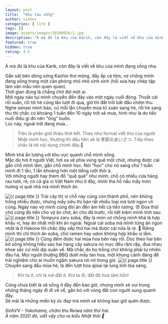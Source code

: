 ```yaml
---
layout: post
title:  "Khu tau sống"
author: sinhvv
categories: [ life ]
tags: []
image: assets/images/20200926/1.jpg
description: "À mà đó là khu của Karik, còn đây là viết về khu của mình đang sống nha."
featured: true
hidden: true
rating: 4.5
---
```

À mà đó là khu của Karik, còn đây là viết về khu của mình đang sống nha.

Gần sát bên dòng sông Kashio thơ mộng, đầy ắp cá tôm, vợ chồng mình đang sống trong một căn phòng nhỏ nhỏ xinh xinh (hồi xưa hay chép tập làm văn mẫu nên quen quen).  
Thời gian đúng là chẳng chờ đợi một ai.  
Mới ngày nào tụi mình chuyển đến đây vào một ngày cuối đông.
Thoắt cái rồi xuân, rồi tới hè cũng lần lượt đi qua, giờ thì đất trời bắt đầu chớm thu.  
Nghe sensei mình bảo, cứ mỗi lần chuyển mùa từ xuân sang hè, rồi hè sang thu thì chắc có khoảng 1 tuần đến 10 ngày trời sẽ mưa, hình như là do tiếc nuối điều gì đó nên "ổng" buồn.  
Lúc này, ngoài trời đang mưa...  

> Trên là phần giới thiệu thời tiết. Theo như format viết thư của người Nhật mình học, thường thì đầu tiên sẽ là 季節のあいさつ. Tiếp theo chắc là tới nội dung chính đây.🙂  

Mình khá ấn tượng với khu vực quanh chỗ mình sống.  
Mặc dù hơi ít người Việt, hơi xa về phía vùng quê một chút, nhưng được cái gần chỗ mình làm, gần chỗ mình học. Nói "học" cho nó sang chứ 1 tuần mình đi 1 lần, 1 lần khoảng hơn một tiếng rưỡi thôi à.  
Với những người hay thèm đồ "quê quê" như mình, chỗ có nhiều cửa hàng rau tươi, rẻ, có cả gia vị Việt Nam như ở đây, mình tha hồ nấu mấy món hương vị quê nhà mà mình thích ăn.

<img class="featured-image img-fluid" src="{{ site.baseurl }}/assets/images/20200926/2.JPG" alt="{{ page.title }}">
Trái cây thì vì chỗ này cũng còn thành phố, nên không trồng nhiều được, nhưng mấy siêu thị bán rất nhiều loại mà tươi ngon vô cùng.  
Ngày nào vợ mình cũng đòi ăn đến âm hết cả tiền lương. 😞 Đùa thôi chứ cũng đủ tiền cho vợ ăn chớ, ăn cho đã trước, rồi tiết kiệm mình tính sau.

<img class="featured-image img-fluid" src="{{ site.baseurl }}/assets/images/20200926/3.JPG" alt="{{ page.title }}">
Tempura zaru soba, đây là món vợ chồng mình khá là hợp khẩu vị, hay ăn nhất mỗi khi ăn ngoài.  
Ngoài cái soba mà mình từng ăn ngon nhất là ở Hakone thì chắc đây xếp thứ hai mà được cái nữa là rẻ. 🙂
Riêng mình thì chỉ thích ăn soba, chứ ramen hay udon không hợp khẩu vị lắm.

<img class="featured-image img-fluid" src="{{ site.baseurl }}/assets/images/20200926/4.jpg" alt="{{ page.title }}">
Cũng đếm được hai mùa hoa bên này rồi.  
Dọc theo hai bên bờ sông không hiểu sao hai hàng cây sakura nó mọc đều răm rắp, đua nhau khoe sắc cứ mỗi dịp xuân về. Mà chắc do họ trồng chứ không phải tự nhiên đâu há.  
Mọi người thường BBQ dưới mấy tán hoa, một khung cảnh đáng để trải nghiệm cho ai muốn ngắm sakura rơi rơi trong gió.  

<img class="featured-image img-fluid" src="{{ site.baseurl }}/assets/images/20200926/5.JPG" alt="{{ page.title }}">
Chuyển sang đầu mùa hè, là đến lượt hoa ajisai lại lung linh tỏa sáng.

> Khi ta ở, chỉ là nơi đất ở. Khi ta đi, đất đã hoá tâm hồn!

Cũng chưa biết là sẽ sống ở đây đến bao giờ, nhưng mình sẽ vui trong những tháng ngày đi đi về về, gắn bó với vùng đất con người xung quanh đây.
<br/>
Sẽ mãi là những miền ký ức đẹp mà mình sẽ không bao giờ quên được.

<i>SinhVV - Yokohama, chớm thu Reiwa năm thứ hai.
<br/> 
À năm 2020 đó, viết vậy cho ra kiểu Nhật thôi 🙂</i>